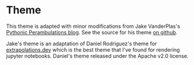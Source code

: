 # Theme

This theme is adapted with minor modifications from Jake VanderPlas's
[Pythonic Perambulations blog](http://jakevdp.github.io/). See the
source for his theme [on
github](https://github.com/jakevdp/jakevdp.github.io-source/tree/master/theme).

Jake's theme is an adaptation of Daniel Rodriguez's theme for
[extrapolations.dev](https://extrapolations.dev/) which is the best
theme that I've found for rendering jupyter notebooks. Daniel's theme
released under the Apache v2.0 license.

